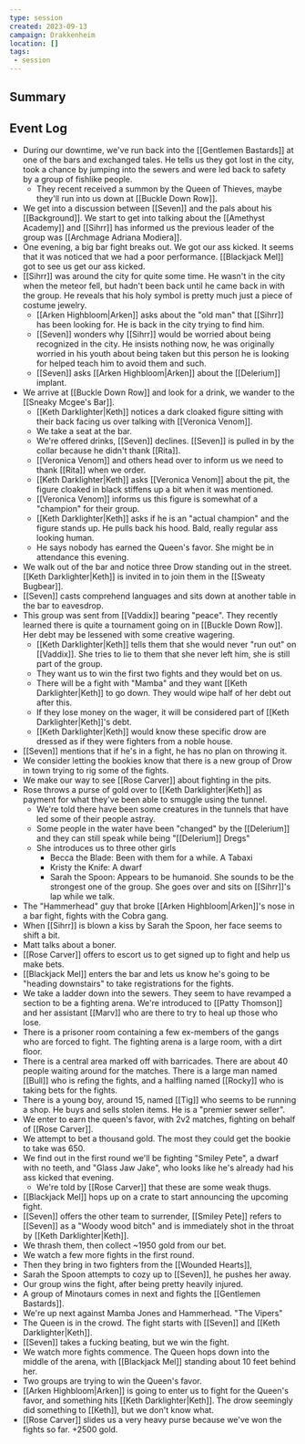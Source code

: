```yaml
---
type: session
created: 2023-09-13
campaign: Drakkenheim
location: []
tags:
 - session
---
```

## Summary

## Event Log

- During our downtime, we've run back into the [[Gentlemen Bastards]] at one of the bars and exchanged tales. He tells us they got lost in the city, took a chance by jumping into the sewers and were led back to safety by a group of fishlike people.
	- They recent received a summon by the Queen of Thieves, maybe they'll run into us down at [[Buckle Down Row]].
- We get into a discussion between [[Seven]] and the pals about his [[Background]]. We start to get into talking about the [[Amethyst Academy]] and [[Sihrr]] has informed us the previous leader of the group was [[Archmage Adriana Modiera]].
- One evening, a big bar fight breaks out. We got our ass kicked. It seems that it was noticed that we had a poor performance. [[Blackjack Mel]] got to see us get our ass kicked.
- [[Sihrr]] was around the city for quite some time. He wasn't in the city when the meteor fell, but hadn't been back until he came back in with the group. He reveals that his holy symbol is pretty much just a piece of costume jewelry.
	- [[Arken Highbloom|Arken]] asks about the "old man" that [[Sihrr]] has been looking for. He is back in the city trying to find him.
	- [[Seven]] wonders why [[Sihrr]] would be worried about being recognized in the city. He insists nothing now, he was originally worried in his youth about being taken but this person he is looking for helped teach him to avoid them and such.
	- [[Seven]] asks [[Arken Highbloom|Arken]] about the [[Delerium]] implant.
- We arrive at [[Buckle Down Row]] and look for a drink, we wander to the [[Sneaky Mcgee's Bar]].
	- [[Keth Darklighter|Keth]] notices a dark cloaked figure sitting with their back facing us over talking with [[Veronica Venom]].
	- We take a seat at the bar.
	- We're offered drinks, [[Seven]] declines. [[Seven]] is pulled in by the collar because he didn't thank [[Rita]]. 
	- [[Veronica Venom]] and others head over to inform us we need to thank [[Rita]] when we order.
	- [[Keth Darklighter|Keth]] asks [[Veronica Venom]] about the pit, the figure cloaked in black stiffens up a bit when it was mentioned.
	- [[Veronica Venom]] informs us this figure is somewhat of a "champion" for their group.
	- [[Keth Darklighter|Keth]] asks if he is an "actual champion" and the figure stands up. He pulls back his hood. Bald, really regular ass looking human.
	- He says nobody has earned the Queen's favor. She might be in attendance this evening.
- We walk out of the bar and notice three Drow standing out in the street. [[Keth Darklighter|Keth]] is invited in to join them in the [[Sweaty Bugbear]].
- [[Seven]] casts comprehend languages and sits down at another table in the bar to eavesdrop.
- This group was sent from [[Vaddix]] bearing "peace". They recently learned there is quite a tournament going on in [[Buckle Down Row]]. Her debt may be lessened with some creative wagering.
	- [[Keth Darklighter|Keth]] tells them that she would never "run out" on [[Vaddix]]. She tries to lie to them that she never left him, she is still part of the group.
	- They want us to win the first two fights and they would bet on us.
	- There will be a fight with "Mamba" and they want [[Keth Darklighter|Keth]] to go down. They would wipe half of her debt out after this.
	- If they lose money on the wager, it will be considered part of [[Keth Darklighter|Keth]]'s debt.
	- [[Keth Darklighter|Keth]] would know these specific drow are dressed as if they were fighters from a noble house.
- [[Seven]] mentions that if he's in a fight, he has no plan on throwing it.
- We consider letting the bookies know that there is a new group of Drow in town trying to rig some of the fights.
- We make our way to see [[Rose Carver]] about fighting in the pits.
- Rose throws a purse of gold over to [[Keth Darklighter|Keth]] as payment for what they've been able to smuggle using the tunnel.
	- We're told there have been some creatures in the tunnels that have led some of their people astray.
	- Some people in the water have been "changed" by the [[Delerium]] and they can still speak while being "[[Delerium]] Dregs"
	- She introduces us to three other girls
		- Becca the Blade: Been with them for a while. A Tabaxi
		- Kristy the Knife: A dwarf
		- Sarah the Spoon: Appears to be humanoid. She sounds to be the strongest one of the group. She goes over and sits on [[Sihrr]]'s lap while we talk.
- The "Hammerhead" guy that broke [[Arken Highbloom|Arken]]'s nose in a bar fight, fights with the Cobra gang.
- When [[Sihrr]] is blown a kiss by Sarah the Spoon, her face seems to shift a bit. 
- Matt talks about a boner.
- [[Rose Carver]] offers to escort us to get signed up to fight and help us make bets.
- [[Blackjack Mel]] enters the bar and lets us know he's going to be "heading downstairs" to take registrations for the fights.
- We take a ladder down into the sewers. They seem to have revamped a section to be a fighting arena. We're introduced to [[Patty Thomson]] and her assistant [[Marv]] who are there to try to heal up those who lose.
- There is a prisoner room containing a few ex-members of the gangs who are forced to fight. The fighting arena is a large room, with a dirt floor.
- There is a central area marked off with barricades. There are about 40 people waiting around for the matches. There is a large man named [[Bull]] who is refing the fights, and a halfling named [[Rocky]] who is taking bets for the fights.
- There is a young boy, around 15, named [[Tig]] who seems to be running a shop. He buys and sells stolen items. He is a "premier sewer seller".
- We enter to earn the queen's favor, with 2v2 matches, fighting on behalf of [[Rose Carver]].
- We attempt to bet a thousand gold. The most they could get the bookie to take was 650. 
- We find out in the first round we'll be fighting "Smiley Pete", a dwarf with no teeth, and "Glass Jaw Jake", who looks like he's already had his ass kicked that evening.
	- We're told by [[Rose Carver]] that these are some weak thugs.
- [[Blackjack Mel]] hops up on a crate to start announcing the upcoming fight.
- [[Seven]] offers the other team to surrender, [[Smiley Pete]] refers to [[Seven]] as a "Woody wood bitch" and is immediately shot in the throat by [[Keth Darklighter|Keth]].
- We thrash them, then collect ~1950 gold from our bet.
- We watch a few more fights in the first round.
- Then they bring in two fighters from the [[Wounded Hearts]], 
- Sarah the Spoon attempts to cozy up to [[Seven]], he pushes her away.
- Our group wins the fight, after being pretty heavily injured.
- A group of Minotaurs comes in next and fights the [[Gentlemen Bastards]].
- We're up next against Mamba Jones and Hammerhead. "The Vipers"
- The Queen is in the crowd. The fight starts with [[Seven]] and [[Keth Darklighter|Keth]]. 
- [[Seven]] takes a fucking beating, but we win the fight.
- We watch more fights commence. The Queen hops down into the middle of the arena, with [[Blackjack Mel]] standing about 10 feet behind her.
- Two groups are trying to win the Queen's favor.
- [[Arken Highbloom|Arken]] is going to enter us to fight for the Queen's favor, and something hits [[Keth Darklighter|Keth]]. The drow seemingly did something to [[Keth]], but we don't know what.
- [[Rose Carver]] slides us a very heavy purse because we've won the fights so far. +2500 gold.
